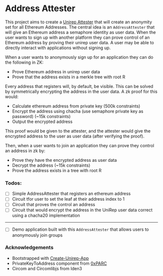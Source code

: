 # Address Attester

This project aims to create a [Unirep Attester](https://developer.unirep.io/docs/protocol/users-and-attesters#:~:text=Attesters%20%F0%9F%91%91%E2%80%8B,the%20users%27%20reputation.) that will create an anonymity set for all Ethereum Addresses. The central idea is an `AddressAttester` that will give an Ethereum address a semaphore identity as user data. When the user wants to sign up with another platform they can prove control of an Ethereum address by proving their unirep user data. A user may be able to directly interact with applications without signing up.

When a user wants to anonymously sign up for an application they can do the following in ZK:

- Prove Ethereum address in unirep user data
- Prove that the address exists in a merkle tree with root R

Every address that registers will, by default, be visible. This can be solved by symmetrically encrypting the address in the user data. A zk proof for this would:

- Calculate ethereum address from private key (500k constraints)
- Encrypt the address using chacha (use semaphore private key as password) (~15k constraints)
- Output the encrypted address

This proof would be given to the attester, and the attester would give the encrypted address to the user as user data (after verifying the proof).

Then, when a user wants to join an application they can prove they control an address in zk by:

- Prove they have the encrypted address as user data
- Decrypt the address (~15k constraints)
- Prove the address exists in a tree with root R

### Todos:

- [ ] Simple AddressAttester that registers an ethereum address
- [ ] Circuit tfor user to set the leaf at their address index to 1
- [ ] Circuit that proves the control an address
- [ ] Circuit that would encrypt the address in the UniRep user data correct using a chacha20 implementation

---

- [ ] Demo application built with this `AddressAttester` that allows users to anonymously join groups

### Acknowledgements

- Bootstrapped with [Create-Unirep-App](https://github.com/Unirep/create-unirep-app)
- PrivateKeyToAddress component from [0xPARC](https://github.com/0xPARC/circom-ecdsa)
- Circom and Circomlibjs from Iden3

